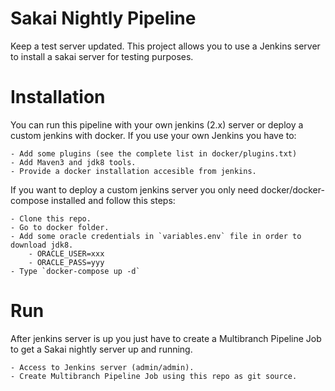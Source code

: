 # Sakai Nightly Pipeline

Keep a test server updated.
This project allows you to use a Jenkins server to install a sakai server for testing purposes.

# Installation

You can run this pipeline with your own jenkins (2.x) server or deploy a custom jenkins with docker. If you use your own Jenkins you have to:

	- Add some plugins (see the complete list in docker/plugins.txt)
	- Add Maven3 and jdk8 tools.
	- Provide a docker installation accesible from jenkins.

If you want to deploy a custom jenkins server you only need docker/docker-compose installed and follow this steps:

	- Clone this repo.
	- Go to docker folder.
	- Add some oracle credentials in `variables.env` file in order to download jdk8.
		- ORACLE_USER=xxx
		- ORACLE_PASS=yyy
	- Type `docker-compose up -d`

# Run

After jenkins server is up you just have to create a Multibranch Pipeline Job to get a Sakai nightly server up and running.

	- Access to Jenkins server (admin/admin).
	- Create Multibranch Pipeline Job using this repo as git source.
	
 